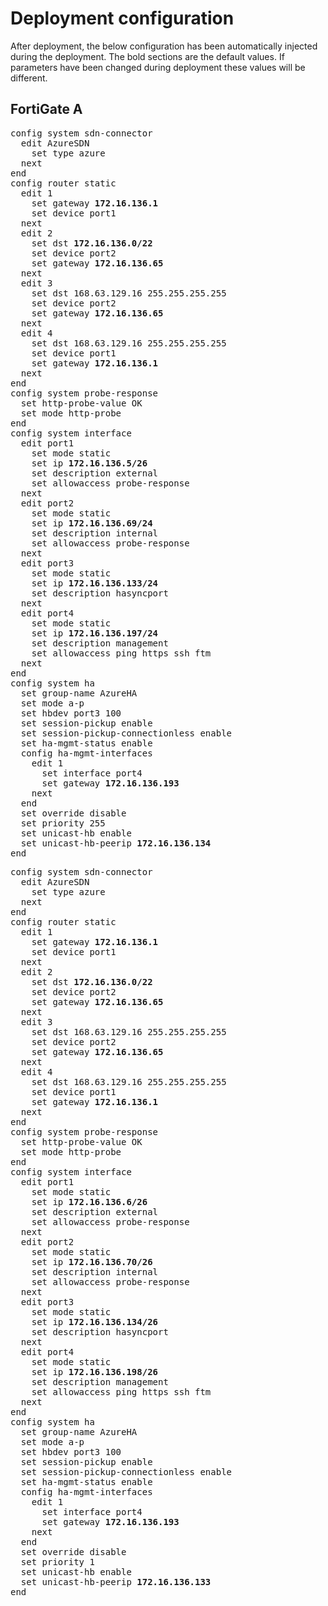 # Deployment configuration

After deployment, the below configuration has been automatically injected during the deployment. The bold sections are the default values. If parameters have been changed during deployment these values will be different.
## FortiGate A

<pre>
config system sdn-connector
  edit AzureSDN
    set type azure
  next
end
config router static
  edit 1
    set gateway <b>172.16.136.1</b>
    set device port1
  next
  edit 2
    set dst <b>172.16.136.0/22</b>
    set device port2
    set gateway <b>172.16.136.65</b>
  next
  edit 3
    set dst 168.63.129.16 255.255.255.255
    set device port2
    set gateway <b>172.16.136.65</b>
  next
  edit 4
    set dst 168.63.129.16 255.255.255.255
    set device port1
    set gateway <b>172.16.136.1</b>
  next
end
config system probe-response
  set http-probe-value OK
  set mode http-probe
end
config system interface
  edit port1
    set mode static
    set ip <b>172.16.136.5/26</b>
    set description external
    set allowaccess probe-response
  next
  edit port2
    set mode static
    set ip <b>172.16.136.69/24</b>
    set description internal
    set allowaccess probe-response
  next
  edit port3
    set mode static
    set ip <b>172.16.136.133/24</b>
    set description hasyncport
  next
  edit port4
    set mode static
    set ip <b>172.16.136.197/24</b>
    set description management
    set allowaccess ping https ssh ftm
  next
end
config system ha
  set group-name AzureHA
  set mode a-p
  set hbdev port3 100
  set session-pickup enable
  set session-pickup-connectionless enable
  set ha-mgmt-status enable
  config ha-mgmt-interfaces
    edit 1
      set interface port4
      set gateway <b>172.16.136.193</b>
    next
  end
  set override disable
  set priority 255
  set unicast-hb enable
  set unicast-hb-peerip <b>172.16.136.134</b>
end
</pre>

<pre>
config system sdn-connector
  edit AzureSDN
    set type azure
  next
end
config router static
  edit 1
    set gateway <b>172.16.136.1</b>
    set device port1
  next
  edit 2
    set dst <b>172.16.136.0/22</b>
    set device port2
    set gateway <b>172.16.136.65</b>
  next
  edit 3
    set dst 168.63.129.16 255.255.255.255
    set device port2
    set gateway <b>172.16.136.65</b>
  next
  edit 4
    set dst 168.63.129.16 255.255.255.255
    set device port1
    set gateway <b>172.16.136.1</b>
  next
end
config system probe-response
  set http-probe-value OK
  set mode http-probe
end
config system interface
  edit port1
    set mode static
    set ip <b>172.16.136.6/26</b>
    set description external
    set allowaccess probe-response
  next
  edit port2
    set mode static
    set ip <b>172.16.136.70/26</b>
    set description internal
    set allowaccess probe-response
  next
  edit port3
    set mode static
    set ip <b>172.16.136.134/26</b>
    set description hasyncport
  next
  edit port4
    set mode static
    set ip <b>172.16.136.198/26</b>
    set description management
    set allowaccess ping https ssh ftm
  next
end
config system ha
  set group-name AzureHA
  set mode a-p
  set hbdev port3 100
  set session-pickup enable
  set session-pickup-connectionless enable
  set ha-mgmt-status enable
  config ha-mgmt-interfaces
    edit 1
      set interface port4
      set gateway <b>172.16.136.193</b>
    next
  end
  set override disable
  set priority 1
  set unicast-hb enable
  set unicast-hb-peerip <b>172.16.136.133</b>
end

</pre>